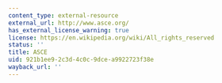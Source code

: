 ```yaml
---
content_type: external-resource
external_url: http://www.asce.org/
has_external_license_warning: true
license: https://en.wikipedia.org/wiki/All_rights_reserved
status: ''
title: ASCE
uid: 921b1ee9-2c3d-4c0c-9dce-a9922723f38e
wayback_url: ''
---
```

